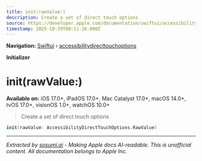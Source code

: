 ```yaml
---
title: init(rawValue:)
description: Create a set of direct touch options
source: https://developer.apple.com/documentation/swiftui/accessibilitydirecttouchoptions/init(rawvalue:)
timestamp: 2025-10-29T00:11:16.090Z
---
```


**Navigation:** [Swiftui](/documentation/swiftui) › [accessibilitydirecttouchoptions](/documentation/swiftui/accessibilitydirecttouchoptions)

**Initializer**

# init(rawValue:)

**Available on:** iOS 17.0+, iPadOS 17.0+, Mac Catalyst 17.0+, macOS 14.0+, tvOS 17.0+, visionOS 1.0+, watchOS 10.0+

> Create a set of direct touch options

```swift
init(rawValue: AccessibilityDirectTouchOptions.RawValue)
```

---

*Extracted by [sosumi.ai](https://sosumi.ai) - Making Apple docs AI-readable.*
*This is unofficial content. All documentation belongs to Apple Inc.*
